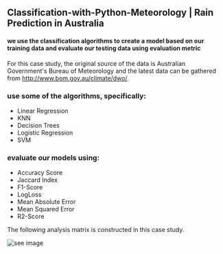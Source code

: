 ## Classification-with-Python-Meteorology | Rain Prediction in Australia

#### we use the classification algorithms to create a model based on our training data and evaluate our testing data using evaluation metric
For this case study, the original source of the data is Australian Government's Bureau of Meteorology and the latest data can be gathered from http://www.bom.gov.au/climate/dwo/.

### use some of the algorithms, specifically:

* Linear Regression
* KNN
* Decision Trees
* Logistic Regression
* SVM

### evaluate our models using:

* Accuracy Score
* Jaccard Index
* F1-Score
* LogLoss
* Mean Absolute Error
* Mean Squared Error
* R2-Score

The following analysis matrix is constructed in this case study.

![see image](https://github.com/fahadmhd/Rain-Prediction-in-Australia--Classification-with-Python--for-Meteorology/blob/main/analysis.png?raw=true)
